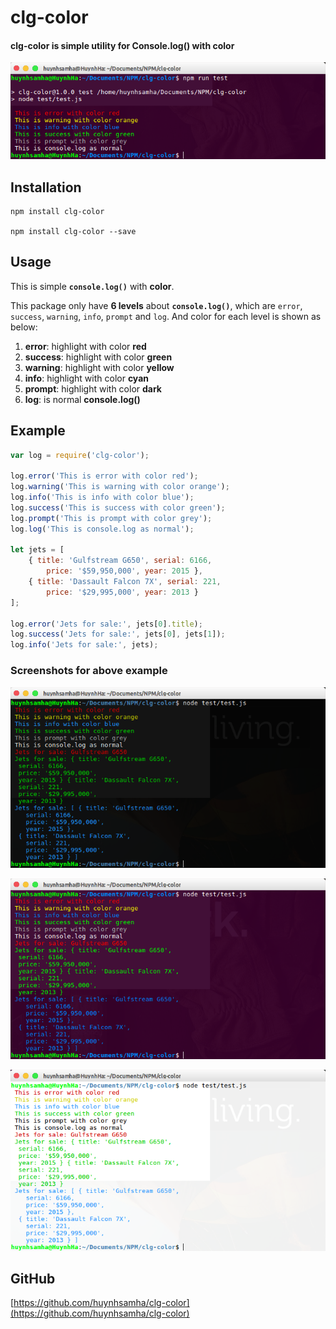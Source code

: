 # clg-color

#### clg-color is simple utility for Console.log() with color

![Logo Theme](https://raw.githubusercontent.com/huynhsamha/clg-color/master/screenshot/logo.png)

## Installation

```
npm install clg-color

npm install clg-color --save
```

## Usage

This is simple **`console.log()`** with **color**.

This package only have **6 levels** about **`console.log()`**, which are `error`, `success`, `warning`, `info`, `prompt` and `log`. And color for each level is shown as below:

1. **error**: highlight with color **red**
2. **success**: highlight with color **green**
3. **warning**: highlight with color **yellow**
4. **info**: highlight with color **cyan**
5. **prompt**: highlight with color **dark**
6. **log**: is normal **console.log()**

## Example

```javascript
var log = require('clg-color');

log.error('This is error with color red');
log.warning('This is warning with color orange');
log.info('This is info with color blue');
log.success('This is success with color green');
log.prompt('This is prompt with color grey');
log.log('This is console.log as normal');

let jets = [
    { title: 'Gulfstream G650', serial: 6166, 
        price: '$59,950,000', year: 2015 },
    { title: 'Dassault Falcon 7X', serial: 221, 
        price: '$29,995,000', year: 2013 }
];

log.error('Jets for sale:', jets[0].title);
log.success('Jets for sale:', jets[0], jets[1]);
log.info('Jets for sale:', jets);
```

### Screenshots for above example

![Dark Theme](https://raw.githubusercontent.com/huynhsamha/clg-color/master/screenshot/dark-theme.png)

![Dark Theme](https://raw.githubusercontent.com/huynhsamha/clg-color/master/screenshot/linux-theme.png)

![Light Theme](https://raw.githubusercontent.com/huynhsamha/clg-color/master/screenshot/light-theme.png)

## GitHub
[https://github.com/huynhsamha/clg-color](https://github.com/huynhsamha/clg-color)